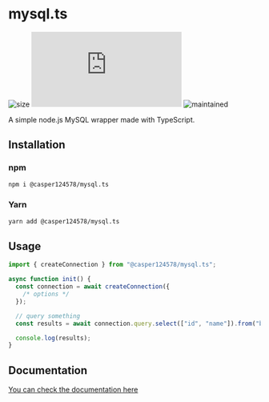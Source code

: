 # mysql.ts

![size](https://img.shields.io/bundlephobia/min/@casper124578/mysql.ts/latest)
![license](https://img.shields.io/github/license/dev-caspertheghost/mysql.ts)
![maintained](https://img.shields.io/badge/maintained-yes-green)

A simple node.js MySQL wrapper made with TypeScript.

## Installation

### npm

```bash
npm i @casper124578/mysql.ts
```

### Yarn

```bash
yarn add @casper124578/mysql.ts
```

## Usage

```ts
import { createConnection } from "@casper124578/mysql.ts";

async function init() {
  const connection = await createConnection({
    /* options */
  });

  // query something
  const results = await connection.query.select(["id", "name"]).from("books").exec();

  console.log(results);
}
```

## Documentation

[You can check the documentation here](https://github.com/Dev-CasperTheGhost/mysql.ts/tree/main/docs)
